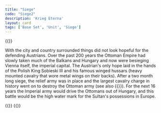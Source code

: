 ```yaml
---
title: "Siege"
code: "Siege2"
description: 'Krieg Eterna'
layout: card
tags: ['Base Set', 'Unit', 'Siege']
---
```

{{<card-detail-page title="Siege2" artwork="The relief of Vienna by Frans Geffels (1694)">}}
<p>
 With the city and country surrounded things did not look hopeful for the defending Austrians. Over the past 200 years the Ottoman Empire had slowly taken much of the Balkans and Hungary and now were besieging Vienna itself, the imperial capital.  The Austrian's only hope laid in the hands of the Polish King Sobieski III and his famous winged hussars (heavy mounted cavalry that wore metal wings on their backs). After a two month long siege, the relief army was in place and the largest cavalry charge in history went on to destroy the Ottoman army (see also {{<cardlink name="Cavalry" code="cavalry">}}). For the next 16 years the Imperial army would drive the Ottomans out of Hungary, and this battle would be the high water mark for the Sultan's possessions in Europe.
</p> 
{{<card-detail-image file="sobieski.jpg" caption="King John III Sobieski Sobieski sending Message of Victory to the Pope by Jan Matejko">}}
{{</card-detail-page>}}